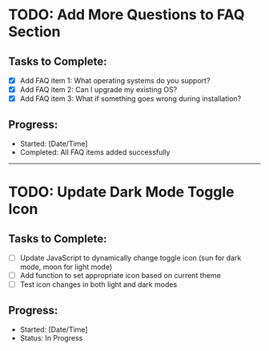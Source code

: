 # TODO: Add More Questions to FAQ Section

## Tasks to Complete:
- [x] Add FAQ item 1: What operating systems do you support?
- [x] Add FAQ item 2: Can I upgrade my existing OS?
- [x] Add FAQ item 3: What if something goes wrong during installation?

## Progress:
- Started: [Date/Time]
- Completed: All FAQ items added successfully

---

# TODO: Update Dark Mode Toggle Icon

## Tasks to Complete:
- [ ] Update JavaScript to dynamically change toggle icon (sun for dark mode, moon for light mode)
- [ ] Add function to set appropriate icon based on current theme
- [ ] Test icon changes in both light and dark modes

## Progress:
- Started: [Date/Time]
- Status: In Progress
